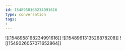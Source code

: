 ```yaml
---
id: 1548958168234991616
type: conversation
tags:
- 
---
```

![[1548958168234991616]]
![[1548961313526878208]]
![[1549026057071652864]]

